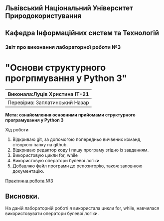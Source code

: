 ## Львівський Національний Університет Природокористування
## Кафедра Інформаційних систем та Технологій



### Звіт про виконання лабораторної роботи №3
# "Основи структурного прогрпмування у Python 3"



| Виконала:Луців Христина ІТ-21|
|----------------------------------------------|
| Перевірив: Заплатинський Назар               |




**Мета:  ознайомлення основними прийомами структурного програмування у Python 3**


Хід роботи
1. Відкриваю git, за допомогою попередньо вичвених команд, створюю папку на github.
2. Відкриваю редактор коду і пишу програму згідно із завданням.
3. Використовую цикли for, while
4. Використовую оператори булевої логіки
5. Добавляю файл програми до репозиторію, також заповнюю документацію.

[Практична робота №3](./lab-2.py)

## Висновки. 

На даній лабораторній роботі я використала цикли for, while, навчилася використовувати оператори булевої логіки. 
